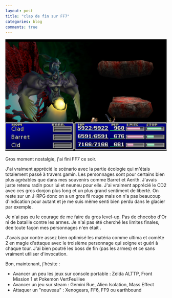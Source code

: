 ```yaml
---
layout: post
title: "clap de fin sur FF7"
categories: blog
comments: true
---
```


![FF7](https://github.com/homeostasie/bouquins/raw/master/_pics/jv/ff/FF7.png)

Gros moment nostalgie, j'ai fini FF7 ce soir.

J'ai vraiment apprécié le scénario avec la partie écologie qui m'étais totalement passé à travers gamin. Les personnages sont pour certains bien plus agréables que dans mes souvenirs comme Barret et Aerith. J'avais juste retenu radin pour lui et neuneu pour elle. J'ai vraiment apprécié le CD2 avec ces gros donjon plus long et un plus grand sentiment de liberté. On reste sur un J-RPG donc on a un gros fil rouge mais on n'a pas beaucoup d'indication pour autant et je me suis même senti bien perdu dans le glacier par exemple.

Je n'ai pas eu le courage de me faire du gros level-up. Pas de chocobo d'Or ni de bataille contre les armes. Je n'ai pas été cherché les limites finales, dee toute façon mes personnages n'en était .

J'avais par contre assez bien optimisé les matéria comme ultima et comète 2 en magie d'attaque avec le troisième personnage qui soigne et guéri à chaque tour. J'ai bien poutré les boss de fin (pas les armes) et ce sans vraiment utiliser d'invocation.

Bon, maintenant, j'hésite :

* Avancer un peu les jeux sur console portable : Zelda ALTTP, Front Mission 1 et Pokemon VertFeuillee
* Avancer un jeu sur steam : Gemini Rue, Alien Isolation, Mass Effect
* Attaquer un "nouveau" : Xenogears, FF6, FF9 ou earthbound
